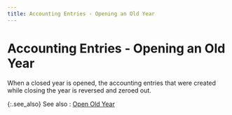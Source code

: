 ```yaml
---
title: Accounting Entries - Opening an Old Year
---
```


# Accounting Entries - Opening an Old Year


When a closed year is opened, the accounting entries that were created while closing the year is reversed and zeroed out.


{:.see_also}
See also
: [Open Old Year]({{site.acc_baseurl}}/year-end-closing/reopen-old-year/open_old_year.html)
